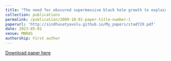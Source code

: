 ```yaml
---
title: "The need for obscured supermassive black hole growth to explain quasar proximity zones in the epoch of reionization"
collection: publications
permalink: /publication/2009-10-01-paper-title-number-1
paperurl: 'http://sindhusatyavolu.github.io/My_papers/stad729.pdf'
date: 2023-05-01
venue: MNRAS
authorship: First author
---
```


[Download paper here](http://sindhusatyavolu.github.io/My_papers/stad729.pdf)

